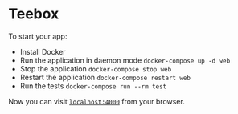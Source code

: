 # Teebox

To start your app:

  * Install Docker
  * Run the application in daemon mode `docker-compose up -d web`
  * Stop the application `docker-compose stop web`
  * Restart the application `docker-compose restart web`
  * Run the tests `docker-compose run --rm test`

Now you can visit [`localhost:4000`](http://localhost:4000) from your browser.
